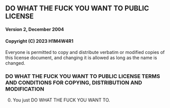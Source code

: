 ##   DO WHAT THE FUCK YOU WANT TO PUBLIC LICENSE 
#### Version 2, December 2004
 
#### Copyright (C) 2023 H1M4W4R1

Everyone is permitted to copy and distribute verbatim or modified
copies of this license document, and changing it is allowed as long
as the name is changed.
 
### DO WHAT THE FUCK YOU WANT TO PUBLIC LICENSE   TERMS AND CONDITIONS FOR COPYING, DISTRIBUTION AND MODIFICATION

 0. You just DO WHAT THE FUCK YOU WANT TO.